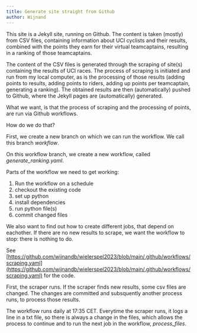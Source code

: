 ```yaml
---
title: Generate site straight from Github
author: Wijnand
---
```


This site is a Jekyll site, running on Github.
The content is taken (mostly) from CSV files, containing information about UCI cyclists and their results, combined with the points they earn for their virtual teamcaptains, resulting in a ranking of those teamcaptains.

The content of the CSV files is generated through the scraping of site(s) containing the results of UCI races. 
The process of scraping is initiated and run from my local computer, as is the processing of those results (adding points to results, adding points to riders, adding up points per teamcaptain, generating a ranking). The obtained results are then (automatically) pushed to Github, where the Jekyll pages are (automatically) generated. 

What we want, is that the process of scraping and the processing of points, are run via Github workflows.

How do we do that?

First, we create a new branch on which we can run the workflow.
We call this branch _workflow_.

On this workflow branch, we create a new workflow, called _generate_ranking.yaml_.

Parts of the workflow we need to get working:

1. Run the workflow on a schedule
2. checkout the existing code
3. set up python
4. install dependencies
5. run python file(s)
6. commit changed files

We also want to find out how to create different jobs, that depend on eachother.
If there are no new results to scrape, we want the workflow to stop: there is nothing to do.
 
See [https://github.com/wijnandb/wielerspel2023/blob/main/.github/workflows/scraping.yaml](https://github.com/wijnandb/wielerspel2023/blob/main/.github/workflows/scraping.yaml) for the code.

First, the scraper runs. If the scraper finds new results, some csv files are changed. The changes are committed and subsquently another process runs, to process those results.

The workflow runs daily at 17:35 CET. Everytime the scraper runs, it logs a line in a txt file, so there is always a change in the files, which allows the process to continue and to run the next job in the workflow, _process_files_.

